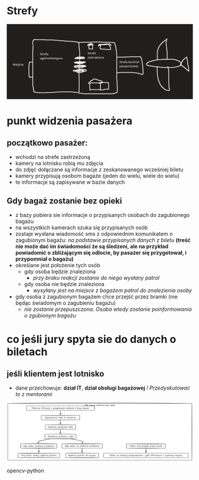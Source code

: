 # Strefy
![strefy](pictures/strefy.png)
# punkt widzenia pasażera

## początkowo pasażer:

- wchodzi na strefe zastrzeżoną
- kamery na lotnisku robią mu zdjęcia 
- do zdjęć dołączane są informacje z zeskanowanego wcześniej biletu
- kamery przypisują osobom bagaże (jeden do wielu, wiele do wielu)
- te informacje są zapisywane w bazie danych

## Gdy bagaż zostanie bez opieki

- z bazy pobiera sie informacje o przypisanych osobach do zagubionego bagażu
- na wszystkich kamerach szuka się przypisanych osób
- zostaje wysłana wiadomość sms z odpowiednim komunikatem o zagubionym bagażu: *na podstawie przypisanych danych z biletu* **(treść nie może dać im świadomości że są śledzeni, ale na przykład powiadomić o zbliżającym się odlocie, by pasażer się przygotował, i przypomniał o bagażu)**
- określane jest położenie tych osób
  - gdy osoba będzie znaleziona
    - *przy braku reakcji zostanie do niego wysłany patrol*
  - gdy osoba nie będzie znaleziona
    - *wysyłany jest na miejsce z bagażem patrol do znalezienia osoby*
- gdy osoba z zagubionym bagażem chce przejść przez bramki (nie będąc świadomym o zagubieniu bagażu) 
  - *nie zostanie przepuszczona. Osoba wtedy zostanie poinformowania o zgubionym bagażu*

# co jeśli jury spyta sie do danych o biletach

## jeśli klientem jest lotnisko

- dane przechowuje: **dział IT**, **dział obsługi bagażowej**
  *! Przedyskutować to z mentorami*


![strefy](pictures/excalidraw.png)

opencv-python

